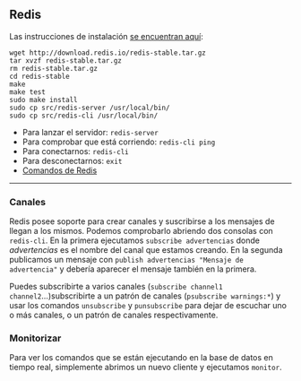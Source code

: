## Redis

Las instrucciones de instalación [se encuentran aquí](https://redis.io/topics/quickstart):

```
wget http://download.redis.io/redis-stable.tar.gz
tar xvzf redis-stable.tar.gz
rm redis-stable.tar.gz
cd redis-stable
make
make test
sudo make install
sudo cp src/redis-server /usr/local/bin/
sudo cp src/redis-cli /usr/local/bin/
```

- Para lanzar el servidor: `redis-server`
- Para comprobar que está corriendo: `redis-cli ping`
- Para conectarnos: `redis-cli`
- Para desconectarnos: `exit`
- [Comandos de Redis](https://redis.io/commands)

_________________________________________________


### Canales
Redis posee soporte para crear canales y suscribirse a los mensajes de llegan a los mismos. Podemos comprobarlo abriendo dos consolas con `redis-cli`. En la primera ejecutamos `subscribe advertencias` donde *advertencias* es el nombre del canal que estamos creando. En la segunda publicamos un mensaje con `publish advertencias "Mensaje de advertencia"` y debería aparecer el mensaje también en la primera.

Puedes subscribirte a varios canales (`subscribe channel1 channel2`...)subscribirte a un patrón de canales (`psubscribe warnings:*`) y usar los comandos `unsubscribe` y `punsubscribe` para dejar de escuchar uno o más canales, o un patrón de canales respectivamente.

### Monitorizar
Para ver los comandos que se están ejecutando en la base de datos en tiempo real, simplemente abrimos un nuevo cliente y ejecutamos `monitor`.

